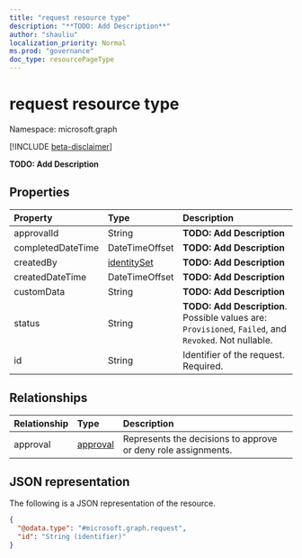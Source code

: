 ```yaml
---
title: "request resource type"
description: "**TODO: Add Description**"
author: "shauliu"
localization_priority: Normal
ms.prod: "governance"
doc_type: resourcePageType
---
```


# request resource type

Namespace: microsoft.graph

[!INCLUDE [beta-disclaimer](../../includes/beta-disclaimer.md)]

**TODO: Add Description**


## Properties
|Property|Type|Description|
|:---|:---|:---|
|approvalId|String|**TODO: Add Description**|
|completedDateTime|DateTimeOffset|**TODO: Add Description**|
|createdBy|[identitySet](identityset.md)|**TODO: Add Description**|
|createdDateTime|DateTimeOffset|**TODO: Add Description**|
|customData|String|**TODO: Add Description**|
|status|String|**TODO: Add Description**. Possible values are: `Provisioned`, `Failed`, and `Revoked`. Not nullable.|
|id|String|Identifier of the request. Required.|


## Relationships
|Relationship|Type|Description|
|:---|:---|:---|
|approval|[approval](../resources/approval.md)|Represents the decisions to approve or deny role assignments.|

## JSON representation
The following is a JSON representation of the resource.
<!-- {
  "blockType": "resource",
  "keyProperty": "id",
  "@odata.type": "microsoft.graph.request",
  "baseType": "microsoft.graph.entity",
  "openType": false
}
-->
``` json
{
  "@odata.type": "#microsoft.graph.request",
  "id": "String (identifier)"
}
```

